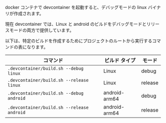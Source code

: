 
docker コンテナで devcontainer を起動すると、デバッグモードの linux バイナリが作成されます。

現在 devcontainer では、Linux と android のビルドをデバッグモードとリリースモードの両方で提供しています。

以下は、特定のビルドを作成するためにプロジェクトのルートから実行するコマンドの表になります。

コマンド|ビルド タイプ|モード
-|-|-|
`.devcontainer/build.sh --debug linux`|Linux|debug
`.devcontainer/build.sh --release linux`|Linux|release
`.devcontainer/build.sh --debug android`|android-arm64|debug
`.devcontainer/build.sh --release android`|android-arm64|release

